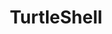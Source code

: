 ---
title: TurtleShell
category:
  - Developer Tooling
ApprovedOn: Q1 2024
externalUrl: "#"
type: Grant 
grantType: Project
---